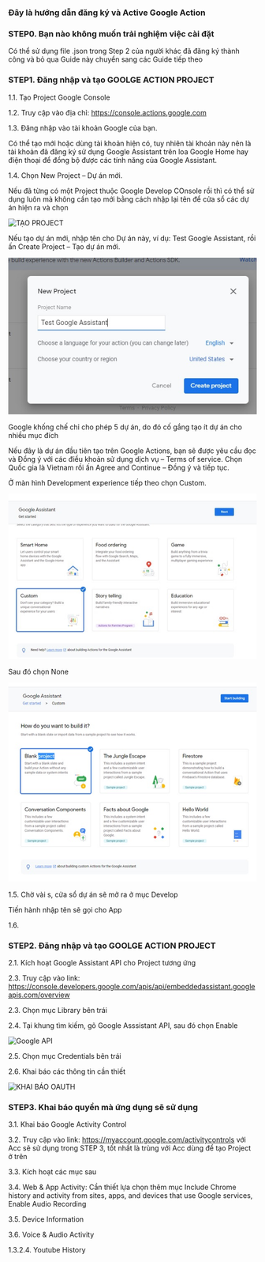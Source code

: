 ### Đây là hướng dẫn đăng ký và Active Google Action

### STEP0. Bạn nào không muốn trải nghiệm việc cài đặt

Có thể sử dụng file .json trong Step 2 của người khác đã đăng ký thành công và bỏ qua Guide này chuyển sang các Guide tiếp theo

### STEP1. Đăng nhập và tạo GOOLGE ACTION PROJECT

1.1. Tạo Project Google Console

1.2. Truy cập vào địa chỉ: https://console.actions.google.com

1.3. Đăng nhập vào tài khoản Google của bạn. 

Có thể tạo mới hoặc dùng tài khoản hiện có, tuy nhiên tài khoản này nên là tài khoản đã đăng ký sử dụng Google Assistant trên loa Google Home hay điện thoại để đồng bộ được các tính năng của Google Assistant.

1.4. Chọn New Project – Dự án mới.

Nếu đã từng có một Project thuộc Google Develop COnsole rồi thì có thể sử dụng luôn mà không cần tạo mới bằng cách nhập lại tên để cửa sổ các dự án hiện ra và chọn

![TẠO PROJECT](https://cdn.pimylifeup.com/wp-content/uploads/2018/03/01-Actions-on-Google.png)

Nếu tạo dự án mới, nhập tên cho Dự án này, ví dụ: Test Google Assistant, rồi ấn Create Project – Tạo dự án mới.

![TẠO PROJECT](https://github.com/phanmemkhoinghiep/google_assistant_vietnamese_speaking/blob/main/image/create_new_project_01.jpg)


Google khống chế chỉ cho phép 5 dự án, do đó cố gắng tạo ít dự án cho nhiều mục đích

Nếu đây là dự án đầu tiên tạo trên Google Actions, bạn sẽ được yêu cầu đọc và Đồng ý với các điều khoản sử dụng dịch vụ – Terms of service. Chọn Quốc gia là Vietnam rồi ấn Agree and Continue – Đồng ý và tiếp tục.

Ở màn hình Development experience tiếp theo chọn Custom.

![TẠO PROJECT](https://github.com/phanmemkhoinghiep/google_assistant_vietnamese_speaking/blob/main/image/select_project_type_01.jpg)

Sau đó chọn None

![TẠO PROJECT](https://github.com/phanmemkhoinghiep/google_assistant_vietnamese_speaking/blob/main/image/select_project_type_02.jpg)

1.5. Chờ vài s, cửa sổ dự án sẽ mở ra ở mục Develop

Tiến hành nhập tên sẽ gọi cho App

1.6. 

### STEP2. Đăng nhập và tạo GOOLGE ACTION PROJECT

2.1. Kích hoạt Google Assistant API cho Project tương ứng

2.3. Truy cập vào link: https://console.developers.google.com/apis/api/embeddedassistant.googleapis.com/overview

2.3. Chọn mục Library bên trái

2.4. Tại khung tìm kiếm, gõ Google Asssistant API, sau đó chọn Enable

![Google API](https://cdn.pimylifeup.com/wp-content/uploads/2018/03/03-Activate-Google-Assistant-API.png)

2.5. Chọn mục Credentials bên trái

2.6. Khai báo các thông tin cần thiết

![KHAI BÁO OAUTH](https://developers.google.com/assistant/sdk/images/consent-oauth.png)

### STEP3. Khai báo quyền mà ứng dụng sẽ sử dụng

3.1. Khai báo Google Activity Control

3.2. Truy cập vào link: https://myaccount.google.com/activitycontrols với Acc sẽ sử dụng trong STEP 3, tốt nhất là trùng với Acc dùng để tạo Project ở trên

3.3. Kích hoạt các mục sau

3.4. Web & App Activity: Cần thiết lựa chọn thêm mục Include Chrome history and activity from sites, apps, and devices that use Google services, Enable Audio Recording

3.5. Device Information

3.6. Voice & Audio Activity

1.3.2.4. Youtube History

